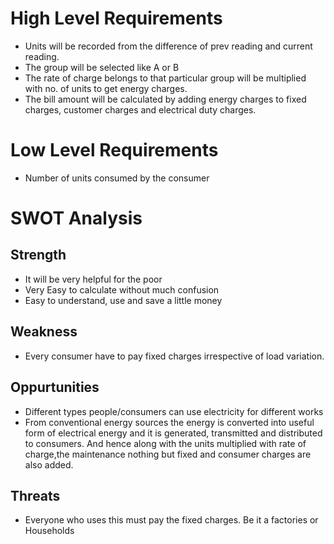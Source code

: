 # High Level Requirements
 * Units will be recorded from the difference of prev reading and current reading.
 * The group will be selected like A or B 
 *  The rate of charge belongs to that particular group will be multiplied with no. of units to get energy charges.
 * The bill amount will be calculated by adding energy charges to fixed charges, customer charges and electrical duty charges.
# Low Level Requirements
 * Number of units consumed by the consumer

 # SWOT Analysis
 ## Strength
 * It will be very helpful for the poor
 * Very Easy to calculate without much confusion
 * Easy to understand, use and save a little money

 ## Weakness
 * Every consumer have to pay fixed charges irrespective of load variation.

 ## Oppurtunities
 * Different types people/consumers can use electricity for different works
 * From conventional energy sources the energy is converted into useful form of electrical energy and it is generated, transmitted and distributed to consumers. And hence along with the units multiplied with rate of charge,the maintenance nothing but fixed and consumer charges are also added.
 ## Threats
 * Everyone who uses this must pay the fixed charges. Be it a factories or Households


